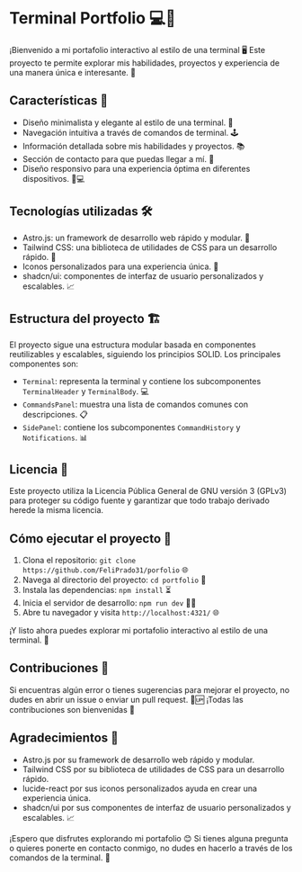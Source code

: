 # Terminal Portfolio 💻🚀

¡Bienvenido a mi portafolio interactivo al estilo de una terminal 🖥️ Este proyecto te permite explorar mis habilidades, proyectos y experiencia de una manera única e interesante. 🎨

## Características 🌟

- Diseño minimalista y elegante al estilo de una terminal. 💅
- Navegación intuitiva a través de comandos de terminal. 🕹️
- Información detallada sobre mis habilidades y proyectos. 📚
- Sección de contacto para que puedas llegar a mí. 📩
- Diseño responsivo para una experiencia óptima en diferentes dispositivos. 📱💻

## Tecnologías utilizadas 🛠️

- Astro.js: un framework de desarrollo web rápido y modular. 🚀
- Tailwind CSS: una biblioteca de utilidades de CSS para un desarrollo rápido. 💅
- Iconos personalizados para una experiencia única. 🎨
- shadcn/ui: componentes de interfaz de usuario personalizados y escalables. 📈

## Estructura del proyecto 🏗️

El proyecto sigue una estructura modular basada en componentes reutilizables y escalables, siguiendo los principios SOLID. Los principales componentes son:

- `Terminal`: representa la terminal y contiene los subcomponentes `TerminalHeader` y `TerminalBody`. 💻
- `CommandsPanel`: muestra una lista de comandos comunes con descripciones. 📋
- `SidePanel`: contiene los subcomponentes `CommandHistory` y `Notifications`. 📊

## Licencia 📝

Este proyecto utiliza la Licencia Pública General de GNU versión 3 (GPLv3) para proteger su código fuente y garantizar que todo trabajo derivado herede la misma licencia.

## Cómo ejecutar el proyecto 🚀

1. Clona el repositorio: `git clone https://github.com/FeliPrado31/porfolio` 🌐
2. Navega al directorio del proyecto: `cd portfolio` 📁
3. Instala las dependencias: `npm install` ⏳
4. Inicia el servidor de desarrollo: `npm run dev` 🏃‍♂️
5. Abre tu navegador y visita `http://localhost:4321/` 🌐

¡Y listo ahora puedes explorar mi portafolio interactivo al estilo de una terminal. 🎉

## Contribuciones 🤝

Si encuentras algún error o tienes sugerencias para mejorar el proyecto, no dudes en abrir un issue o enviar un pull request. 🐞🆙️ ¡Todas las contribuciones son bienvenidas 💖

## Agradecimientos 🙏

- Astro.js por su framework de desarrollo web rápido y modular.
- Tailwind CSS por su biblioteca de utilidades de CSS para un desarrollo rápido.
- lucide-react por sus iconos personalizados ayuda en crear una experiencia única.
- shadcn/ui por sus componentes de interfaz de usuario personalizados y escalables. 📈

¡Espero que disfrutes explorando mi portafolio 😊 Si tienes alguna pregunta o quieres ponerte en contacto conmigo, no dudes en hacerlo a través de los comandos de la terminal. 📩
